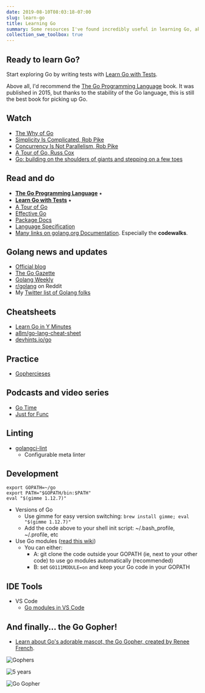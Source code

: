 ```yaml
---
date: 2019-08-10T08:03:18-07:00
slug: learn-go
title: Learning Go
summary: Some resources I've found incredibly useful in learning Go, aka Golang.
collection_swe_toolbox: true
---
```


## Ready to learn Go?

Start exploring Go by writing tests with
[Learn Go with Tests](https://github.com/quii/learn-go-with-tests).

Above all, I'd recommend the
[The Go Programming Language](https://www.amazon.com/dp/B0184N7WWS/) book.
It was published in 2015, but thanks to the stability of the Go language,
this is still the best book for picking up Go.

## Watch

- [The Why of Go](https://www.youtube.com/watch?v=bmZNaUcwBt4)
- [Simplicity Is Complicated, Rob Pike](https://www.youtube.com/watch?v=rFejpH_tAHM)
- [Concurrency Is Not Parallelism, Rob Pike](https://vimeo.com/49718712)
- [A Tour of Go, Russ Cox](https://research.swtch.com/gotour)
- [Go: building on the shoulders of giants and stepping on a few toes](https://www.youtube.com/watch?v=sX8r6zATHGU)

## Read and do

- [**The Go Programming Language**](https://www.amazon.com/dp/B0184N7WWS/) ⭑
- [**Learn Go with Tests**](https://github.com/quii/learn-go-with-tests) ⭑
- [A Tour of Go](https://tour.golang.org/welcome/1)
- [Effective Go](https://golang.org/doc/effective_go.html)
- [Package Docs](https://golang.org/pkg/)
- [Language Specification](https://golang.org/ref/spec)
- [Many links on golang.org Documentation](https://golang.org/doc/). Especially the **codewalks**.

## Golang news and updates

- [Official blog](https://blog.golang.org)
- [The Go Gazette](http://www.go-gazette.com/)
- [Golang Weekly](https://www.golangweekly.com/)
- [r/golang](https://www.reddit.com/r/golang/) on Reddit
- My [Twitter list of Golang folks](https://twitter.com/BrianSigafoos/lists/golang)

## Cheatsheets

- [Learn Go in Y Minutes](https://learnxinyminutes.com/docs/go/)
- [a8m/go-lang-cheat-sheet](https://github.com/a8m/go-lang-cheat-sheet)
- [devhints.io/go](https://devhints.io/go)

## Practice

- [Gophercieses](https://gophercises.com)

## Podcasts and video series

- [Go Time](https://changelog.com/gotime)
- [Just for Func](https://www.youtube.com/c/justforfunc)

## Linting

- [golangci-lint](https://github.com/golangci/golangci-lint)
  - Configurable meta linter

## Development

```shell
export GOPATH=~/go
export PATH="$GOPATH/bin:$PATH"
eval "$(gimme 1.12.7)"
```

- Versions of Go
  - Use gimme for easy version switching: `brew install gimme; eval "$(gimme 1.12.7)"`
  - Add the code above to your shell init script: ~/.bash_profile, ~/.profile, etc
- Use Go modules ([read this wiki](https://github.com/golang/go/wiki/Modules))
  - You can either:
    - A: git clone the code outside your GOPATH (ie, next to your other code) to use go modules automatically (recommended)
    - B: set `GO111MODULE=on` and keep your Go code in your GOPATH

## IDE Tools

- VS Code
  - [Go modules in VS Code](https://github.com/Microsoft/vscode-go/wiki/Go-modules-support-in-Visual-Studio-Code)

## And finally... the Go Gopher!

- [Learn about Go's adorable mascot, the Go Gopher, created by Renee French](https://blog.golang.org/gopher).

![Gophers](https://blog.golang.org/store/gophers.jpg)

![5 years](https://golang.org/doc/gopher/fiveyears.jpg)

![Go Gopher](https://golang.org/doc/gopher/modelsheet.jpg)
